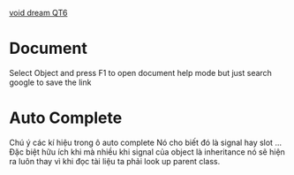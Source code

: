 [void dream QT6](https://www.youtube.com/watch?v=KugPAznC4Yo&list=PLUbFnGajtZlXbrbdlraCe3LMC_YH5abao&index=7)

# Document
Select Object and press F1 to open document help mode 
but just search google to save the link

# Auto Complete

Chú ý các kí hiệu trong ô auto complete
Nó cho biết đó là signal hay slot ...
Đặc biệt hữu ích khi mà nhiều khi signal của object là inheritance nó sẽ hiện ra luôn thay vì
khi đọc tài liệu ta phải look up parent class.